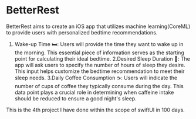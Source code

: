 # BetterRest
BetterRest aims to create an iOS app that utilizes machine learning(CoreML) to provide users with personalized bedtime recommendations.
1. Wake-up Time 🛏️: Users will provide the time they want to wake up in the morning. This essential piece of information serves as the starting point for calculating their ideal bedtime.
2.Desired Sleep Duration 🤌: The app will ask users to specify the number of hours of sleep they desire. This input helps customize the bedtime recommendation to meet their sleep needs.
3.Daily Coffee Consumption ☕️: Users will indicate the number of cups of coffee they typically consume during the day. This data point plays a crucial role in determining when caffeine intake should be reduced to ensure a good night's sleep.

 This is the 4th project I have done within the scope of swiftUI in 100 days.
